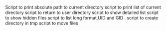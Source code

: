 Script to print absolute path to current directory
script to print list of current directory
script to return to  user   directory
script to show detailed list
script to show hidden files
script to list long format,UID and GID .
script to create directory in tmp
script to move files


